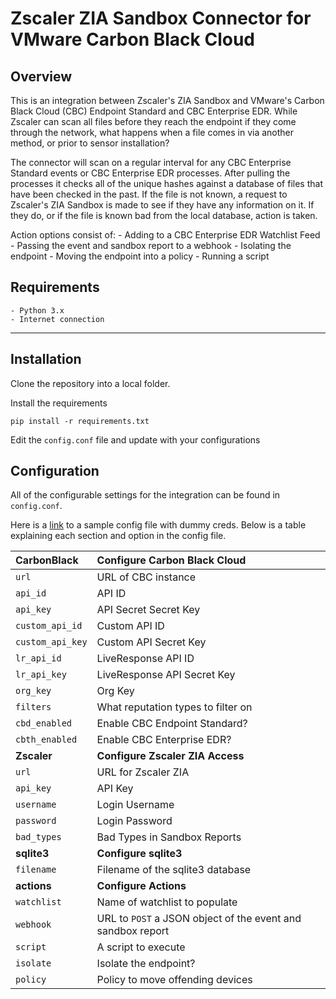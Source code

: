 # Zscaler ZIA Sandbox Connector for VMware Carbon Black Cloud

## Overview

This is an integration between Zscaler's ZIA Sandbox and VMware's Carbon Black Cloud (CBC) Endpoint Standard and CBC Enterprise EDR. While Zscaler can scan all files before they reach the endpoint if they come through the network, what happens when a file comes in via another method, or prior to sensor installation?

The connector will scan on a regular interval for any CBC Enterprise Standard events or CBC Enterprise EDR processes. After pulling the processes it checks all of the unique hashes against a database of files that have been checked in the past. If the file is not known, a request to Zscaler's ZIA Sandbox is made to see if they have any information on it. If they do, or if the file is known bad from the local database, action is taken.

Action options consist of:
    - Adding to a CBC Enterprise EDR Watchlist Feed
    - Passing the event and sandbox report to a webhook
    - Isolating the endpoint
    - Moving the endpoint into a policy
    - Running a script

## Requirements
    - Python 3.x
    - Internet connection

----

## Installation

Clone the repository into a local folder.

Install the requirements

    pip install -r requirements.txt

Edit the `config.conf` file and update with your configurations

## Configuration

All of the configurable settings for the integration can be found in `config.conf`.

Here is a [link](https://github.com/carbonblack/cbc-zscaler-sandbox-connector/blob/master/sample/config.conf) to a sample config file with dummy creds. Below is a table explaining each section and option in the config file.

| CarbonBlack      | Configure Carbon Black Cloud       |
|:-----------------|:-----------------------------------|
| `url`            | URL of CBC instance                |
| `api_id`         | API ID                             |
| `api_key`        | API Secret Secret Key              |
| `custom_api_id`  | Custom API ID                      |
| `custom_api_key` | Custom API Secret Key              |
| `lr_api_id`      | LiveResponse API ID                |
| `lr_api_key`     | LiveResponse API Secret Key        |
| `org_key`        | Org Key                            |
| `filters`        | What reputation types to filter on |
| `cbd_enabled`    | Enable CBC Endpoint Standard?      |
| `cbth_enabled`   | Enable CBC Enterprise EDR?         |
| **Zscaler**      | **Configure Zscaler ZIA Access**   |
| `url`            | URL for Zscaler ZIA                |
| `api_key`        | API Key                            |
| `username`       | Login Username                     |
| `password`       | Login Password                     |
| `bad_types`      | Bad Types in Sandbox Reports       |
| **sqlite3**      | **Configure sqlite3**              |
| `filename`       | Filename of the sqlite3 database   |
| **actions**      | **Configure Actions**              |
| `watchlist`      | Name of watchlist to populate      |
| `webhook`        | URL to `POST` a JSON object of the event and sandbox report |
| `script`         | A script to execute                |
| `isolate`        | Isolate the endpoint?              |
| `policy`         | Policy to move offending devices   |
